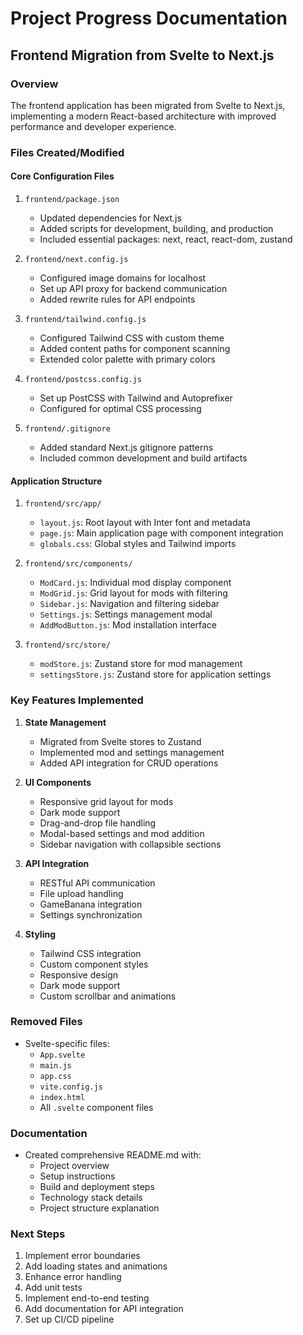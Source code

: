 # Project Progress Documentation

## Frontend Migration from Svelte to Next.js

### Overview
The frontend application has been migrated from Svelte to Next.js, implementing a modern React-based architecture with improved performance and developer experience.

### Files Created/Modified

#### Core Configuration Files
1. `frontend/package.json`
   - Updated dependencies for Next.js
   - Added scripts for development, building, and production
   - Included essential packages: next, react, react-dom, zustand

2. `frontend/next.config.js`
   - Configured image domains for localhost
   - Set up API proxy for backend communication
   - Added rewrite rules for API endpoints

3. `frontend/tailwind.config.js`
   - Configured Tailwind CSS with custom theme
   - Added content paths for component scanning
   - Extended color palette with primary colors

4. `frontend/postcss.config.js`
   - Set up PostCSS with Tailwind and Autoprefixer
   - Configured for optimal CSS processing

5. `frontend/.gitignore`
   - Added standard Next.js gitignore patterns
   - Included common development and build artifacts

#### Application Structure

1. `frontend/src/app/`
   - `layout.js`: Root layout with Inter font and metadata
   - `page.js`: Main application page with component integration
   - `globals.css`: Global styles and Tailwind imports

2. `frontend/src/components/`
   - `ModCard.js`: Individual mod display component
   - `ModGrid.js`: Grid layout for mods with filtering
   - `Sidebar.js`: Navigation and filtering sidebar
   - `Settings.js`: Settings management modal
   - `AddModButton.js`: Mod installation interface

3. `frontend/src/store/`
   - `modStore.js`: Zustand store for mod management
   - `settingsStore.js`: Zustand store for application settings

### Key Features Implemented

1. **State Management**
   - Migrated from Svelte stores to Zustand
   - Implemented mod and settings management
   - Added API integration for CRUD operations

2. **UI Components**
   - Responsive grid layout for mods
   - Dark mode support
   - Drag-and-drop file handling
   - Modal-based settings and mod addition
   - Sidebar navigation with collapsible sections

3. **API Integration**
   - RESTful API communication
   - File upload handling
   - GameBanana integration
   - Settings synchronization

4. **Styling**
   - Tailwind CSS integration
   - Custom component styles
   - Responsive design
   - Dark mode support
   - Custom scrollbar and animations

### Removed Files
- Svelte-specific files:
  - `App.svelte`
  - `main.js`
  - `app.css`
  - `vite.config.js`
  - `index.html`
  - All `.svelte` component files

### Documentation
- Created comprehensive README.md with:
  - Project overview
  - Setup instructions
  - Build and deployment steps
  - Technology stack details
  - Project structure explanation

### Next Steps
1. Implement error boundaries
2. Add loading states and animations
3. Enhance error handling
4. Add unit tests
5. Implement end-to-end testing
6. Add documentation for API integration
7. Set up CI/CD pipeline 